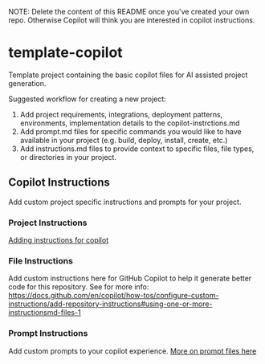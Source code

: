NOTE: Delete the content of this README once you've created your own repo. Otherwise Copilot will think you are interested in copilot instructions.

# template-copilot

Template project containing the basic copilot files for AI assisted project generation.

Suggested workflow for creating a new project:

1. Add project requirements, integrations, deployment patterns, environments, implementation details to the copilot-instrctions.md
2. Add prompt.md files for specific commands you would like to have available in your project (e.g. build, deploy, install, create, etc.)
3. Add instructions.md files to provide context to specific files, file types, or directories in your project.

## Copilot Instructions

Add custom project specific instructions and prompts for your project.

### Project Instructions

[Adding instructions for copilot](https://docs.github.com/en/copilot/how-tos/configure-custom-instructions/add-repository-instructions#about-repository-custom-instructions-for-copilot)

### File Instructions

Add custom instructions here for GitHub Copilot to help it generate better code for this repository.
See for more info: https://docs.github.com/en/copilot/how-tos/configure-custom-instructions/add-repository-instructions#using-one-or-more-instructionsmd-files-1

### Prompt Instructions

Add custom prompts to your copilot experience. [More on prompt files here](https://code.visualstudio.com/docs/copilot/copilot-customization#_prompt-files-experimental)
